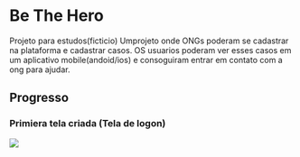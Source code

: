 # Be The Hero
Projeto para estudos(ficticio)
Umprojeto onde ONGs poderam se cadastrar na plataforma e cadastrar casos. OS usuarios poderam ver esses casos em um aplicativo 
mobile(andoid/ios) e consoguiram entrar em contato com a ong para ajudar.

## Progresso
### Primiera tela criada (Tela de logon)

 ![](BeTheHero2\imgProg.png)


